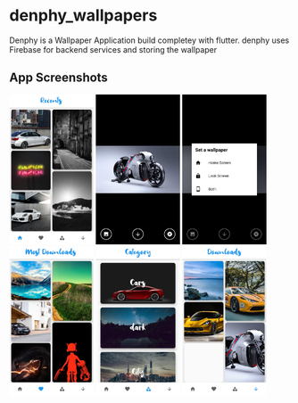 # denphy_wallpapers

Denphy is a Wallpaper Application build completey with flutter.
denphy uses Firebase for backend services and storing the wallpaper

## App Screenshots

<img src="https://github.com/atul-chaudhary/denphy/blob/master/screenshots/Screenshot_2019-12-21-11-07-03-170_com.rnatechlabs.denphy_wallpapers.jpg" width="30%"/>
<img src="https://github.com/atul-chaudhary/denphy/blob/master/screenshots/Screenshot_2019-12-21-11-07-10-166_com.rnatechlabs.denphy_wallpapers.jpg" width="30%"/>
<img src="https://github.com/atul-chaudhary/denphy/blob/master/screenshots/Screenshot_2019-12-21-11-07-30-957_com.rnatechlabs.denphy_wallpapers.jpg" width="30%"/>
<img src=https://github.com/atul-chaudhary/denphy/blob/master/screenshots/Screenshot_2019-12-21-11-07-50-993_com.rnatechlabs.denphy_wallpapers.jpg" width="30%"/>
<img src="https://github.com/atul-chaudhary/denphy/blob/master/screenshots/Screenshot_2019-12-21-11-07-56-120_com.rnatechlabs.denphy_wallpapers.jpg" width="30%"/>
<img src="https://github.com/atul-chaudhary/denphy/blob/master/screenshots/Screenshot_2019-12-21-11-09-45-160_com.rnatechlabs.denphy_wallpapers.jpg" width="30%"/>
